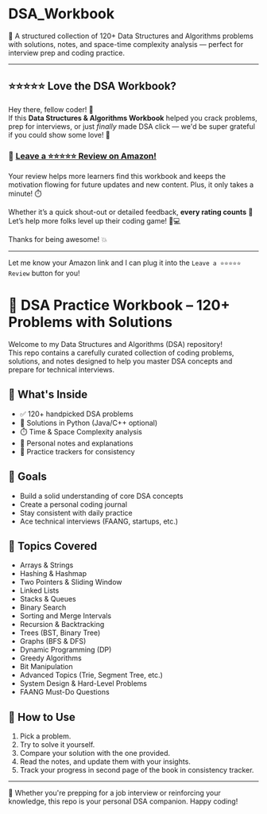 # DSA_Workbook
📘 A structured collection of 120+ Data Structures and Algorithms problems with solutions, notes, and space-time complexity analysis — perfect for interview prep and coding practice.

---

## ⭐️⭐️⭐️⭐️⭐️ Love the DSA Workbook?

Hey there, fellow coder! 👋  
If this **Data Structures & Algorithms Workbook** helped you crack problems, prep for interviews, or just *finally* made DSA click — we'd be super grateful if you could show some love! 💛

### 📢 [Leave a ⭐⭐⭐⭐⭐ Review on Amazon!](#)

Your review helps more learners find this workbook and keeps the motivation flowing for future updates and new content. Plus, it only takes a minute! ⏱️

Whether it’s a quick shout-out or detailed feedback, **every rating counts** 🙌  
Let’s help more folks level up their coding game! 🚀💻

Thanks for being awesome! 💥

---

Let me know your Amazon link and I can plug it into the `Leave a ⭐⭐⭐⭐⭐ Review` button for you!



# 🧠 DSA Practice Workbook – 120+ Problems with Solutions

Welcome to my Data Structures and Algorithms (DSA) repository!  
This repo contains a carefully curated collection of coding problems, solutions, and notes designed to help you master DSA concepts and prepare for technical interviews.

## 📘 What's Inside

- ✅ 120+ handpicked DSA problems
- 🧩 Solutions in Python (Java/C++ optional)
- ⏱️ Time & Space Complexity analysis
- 📝 Personal notes and explanations
- 🔁 Practice trackers for consistency


## 🏁 Goals

- Build a solid understanding of core DSA concepts
- Create a personal coding journal
- Stay consistent with daily practice
- Ace technical interviews (FAANG, startups, etc.)

## 🚀 Topics Covered

- Arrays & Strings
- Hashing & Hashmap
- Two Pointers & Sliding Window
- Linked Lists
- Stacks & Queues
- Binary Search
- Sorting and Merge Intervals 
- Recursion & Backtracking
- Trees (BST, Binary Tree)
- Graphs (BFS & DFS)
- Dynamic Programming (DP)
- Greedy Algorithms
- Bit Manipulation
- Advanced Topics (Trie, Segment Tree, etc.)
- System Design & Hard-Level Problems
- FAANG Must-Do Questions

## 📌 How to Use

1. Pick a problem.
2. Try to solve it yourself.
3. Compare your solution with the one provided.
4. Read the notes, and update them with your insights.
5. Track your progress in second page of the book in consistency tracker.

---

🎯 Whether you're prepping for a job interview or reinforcing your knowledge, this repo is your personal DSA companion. Happy coding!

